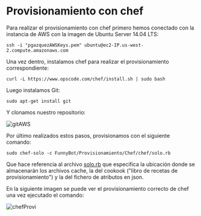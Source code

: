 # Provisionamiento con chef

Para realizar el provisionamiento con chef primero hemos conectado con la instancia de AWS con la imagen de Ubuntu Server 14.04 LTS:
```
ssh -i "pgazquezAWSKeys.pem" ubuntu@ec2-IP.us-west-2.compute.amazonaws.com
```

Una vez dentro, instalamos chef para realizar el provisionamiento correspondiente:

```
curl -L https://www.opscode.com/chef/install.sh | sudo bash
```

Luego instalamos Git:

```
sudo apt-get install git
```

Y clonamos nuestro repositorio:

![gitAWS](http://i1042.photobucket.com/albums/b422/Pedro_Gazquez_Navarrete/Captura%20de%20pantalla%20de%202016-11-24%2013-55-05_zpsfjhvhz1l.png)

Por último realizados estos pasos, provisionamos con el siguiente comando:

```
sudo chef-solo -c FunnyBot/Provisionamiento/Chef/chef/solo.rb

```

Que hace referencia al archivo [solo.rb](https://github.com/pedrogazquez/FunnyBot/blob/master/Provisionamiento/Chef/chef/solo.rb) que especifica la ubicación donde se almacenarán los archivos cache, la del cookook ("libro de recetas de provisionamiento") y la del fichero de atributos en json.


En la siguiente imagen se puede ver el provisionamiento correcto de chef una vez ejecutado el comando:

![chefProvi](http://i1042.photobucket.com/albums/b422/Pedro_Gazquez_Navarrete/ejecutandoCHef_zpsp8iqhauj.png)
